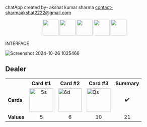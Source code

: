 chatApp created by- akshat kumar sharma 
contact-sharmaakshat2222@gmail.com
<!--🦜PARROTSEMOJI / 🌐WEBSITE: https://github.com/seanprashad/slackmoji/ -->
<p align="center">
<img src="https://github.com/seanprashad/slackmoji/blob/master/emoji/parrots/parrot-trinidadandtobago.gif" height="50" width="50">
<img src="https://github.com/seanprashad/slackmoji/blob/master/emoji/parrots/parrot-trinidadandtobago.gif" height="50" width="50">
<img src="https://github.com/seanprashad/slackmoji/blob/master/emoji/parrots/parrot-trinidadandtobago.gif" height="50" width="50">
<img src="https://github.com/seanprashad/slackmoji/blob/master/emoji/parrots/parrot-trinidadandtobago.gif" height="50" width="50">
<img src="https://github.com/seanprashad/slackmoji/blob/master/emoji/parrots/parrot-trinidadandtobago.gif" height="50" width="50">



INTERFACE

![Screenshot 2024-10-26 1025466](https://github.com/user-attachments/assets/daf0c011-3ca8-40a8-af3a-d43adfe99b29)

<!-- blackjack-area -->

## Dealer
<div>

<table>
  <tr>
    <th></th>
    <th>Card #1</th><th>Card #2</th><th>Card #3</th>
    <th>Summary</th>
  </tr>
  <tr>
    <td><strong>Cards</strong></td>
    <td align="center"><img width="75" src="assets/cards/5S.svg" alt="5s"></td><td><img width="75" src="assets/cards/6D.svg" alt="6d"></td><td><img width="75" src="assets/cards/QS.svg" alt="Qs"></td>
    <td align="center">✔️</td>
  </tr>
  <tr>
    <td><strong>Values</strong></td>
    <td align="center">5</td><td align="center">6</td><td align="center">10</td>
    <td align="center">21</td>
  </tr>
</table>
  
</div>
